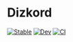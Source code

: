 # Dizkord

[![Stable](https://img.shields.io/badge/docs-stable-blue.svg)](https://kyando2.github.io/Dizkord.jl/stable/)
[![Dev](https://img.shields.io/badge/docs-dev-blue.svg)](https://kyando2.github.io/Dizkord.jl/dev/)
[![CI](https://github.com/uncomfyhalomacro/Dizkord.jl/actions/workflows/CI.yml/badge.svg)](https://github.com/uncomfyhalomacro/Dizkord.jl/actions/workflows/CI.yml)
